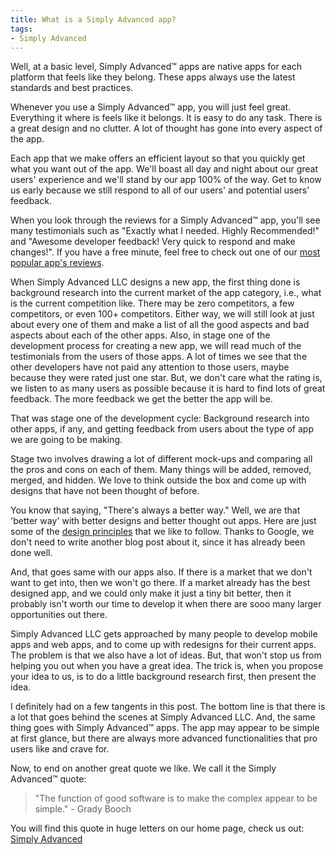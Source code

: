 ```yaml
---
title: What is a Simply Advanced app?
tags:
- Simply Advanced
---
```

Well, at a basic level, Simply Advanced™ apps are native apps for each platform that feels like they belong. These apps always use the latest standards and best practices.

Whenever you use a Simply Advanced™ app, you will just feel great. Everything it where is feels like it belongs. It is easy to do any task. There is a great design and no clutter. A lot of thought has gone into every aspect of the app.

Each app that we make offers an efficient layout so that you quickly get what you want out of the app. We'll boast all day and night about our great users' experience and we'll stand by our app 100% of the way. Get to know us early because we still respond to all of our users' and potential users' feedback.

When you look through the reviews for a Simply Advanced™ app, you'll see many testimonials such as "Exactly what I needed. Highly Recommended!" and "Awesome developer feedback! Very quick to respond and make changes!". If you have a free minute, feel free to check out one of our [most popular app's reviews](https://play.google.com/store/apps/details?id=appinventor.ai_danialgoodwin.ConvertUnits).

When Simply Advanced LLC designs a new app, the first thing done is background research into the current market of the app category, i.e., what is the current competition like. There may be zero competitors, a few competitors, or even 100+ competitors. Either way, we will still look at just about every one of them and make a list of all the good aspects and bad aspects about each of the other apps. Also, in stage one of the development process for creating a new app, we will read much of the testimonials from the users of those apps. A lot of times we see that the other developers have not paid any attention to those users, maybe because they were rated just one star. But, we don't care what the rating is, we listen to as many users as possible because it is hard to find lots of great feedback. The more feedback we get the better the app will be.

That was stage one of the development cycle: Background research into other apps, if any, and getting feedback from users about the type of app we are going to be making.

Stage two involves drawing a lot of different mock-ups and comparing all the pros and cons on each of them. Many things will be added, removed, merged, and hidden. We love to think outside the box and come up with designs that have not been thought of before.

You know that saying, "There's always a better way." Well, we are that 'better way' with better designs and better thought out apps. Here are just some of the [design principles](https://developer.android.com/docs/quality-guidelines/core-app-quality?hl=en) that we like to follow. Thanks to Google, we don't need to write another blog post about it, since it has already been done well.

And, that goes same with our apps also. If there is a market that we don't want to get into, then we won't go there. If a market already has the best designed app, and we could only make it just a tiny bit better, then it probably isn't worth our time to develop it when there are sooo many larger opportunities out there.

Simply Advanced LLC gets approached by many people to develop mobile apps and web apps, and to come up with redesigns for their current apps. The problem is that we also have a lot of ideas. But, that won't stop us from helping you out when you have a great idea. The trick is, when you propose your idea to us, is to do a little background research first, then present the idea.

I definitely had on a few tangents in this post. The bottom line is that there is a lot that goes behind the scenes at Simply Advanced LLC. And, the same thing goes with Simply Advanced™ apps. The app may appear to be simple at first glance, but there are always more advanced functionalities that pro users like and crave for.

Now, to end on another great quote we like. We call it the Simply Advanced™ quote:

> "The function of good software is to make the complex appear to be simple." - Grady Booch﻿

You will find this quote in huge letters on our home page, check us out: [Simply Advanced](http://simplyadvanced.net/)
